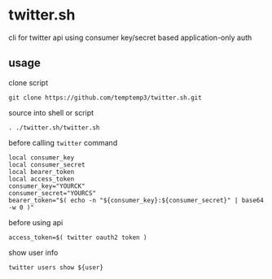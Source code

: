 # twitter.sh

cli for twitter api using consumer key/secret based application-only auth

## usage

clone script

```
git clone https://github.com/temptemp3/twitter.sh.git
```

source into shell or script

```
. ./twitter.sh/twitter.sh
```

before calling `twitter` command

```
local consumer_key
local consumer_secret
local bearer_token
local access_token
consumer_key="YOURCK"
consumer_secret="YOURCS"
bearer_token="$( echo -n "${consumer_key}:${consumer_secret}" | base64 -w 0 )"
```

before using api

```
access_token=$( twitter oauth2 token )
```

show user info

```
twitter users show ${user}
```
